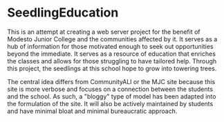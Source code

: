 # SeedlingEducation
This is an attempt at creating a web server project
for the benefit of Modesto Junior College
and the communities affected by it. It serves as a 
hub of information for those motivated enough
to seek out opportunities beyond the immediate. 
It serves as a resource of education that enriches 
the classes and allows for those struggling to 
have tailored help. Through this project, the seedlings 
at this school hope to grow into towering trees. 

The central idea differs from CommunityALI or the
MJC site because this site is more verbose 
and focuses on a connection between the students 
and the school. As such, a "bloggy" type of model
has been adapted into the formulation of the site.
It will also be actively maintained by students
and have minimal bloat and minimal bureaucratic approach. 
